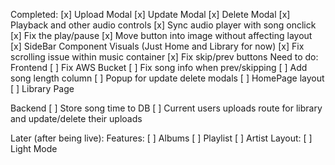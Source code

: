 Completed:
  [x] Upload Modal
  [x] Update Modal
  [x] Delete Modal
  [x] Playback and other audio controls
  [x] Sync audio player with song onclick
  [x] Fix the play/pause 
  [x] Move button into image without affecting layout
  [x] SideBar Component Visuals (Just Home and Library for now)
  [x] Fix scrolling issue within music container
  [x] Fix skip/prev buttons
Need to do:
  Frontend
  [ ] Fix AWS Bucket
  [ ] Fix song info when prev/skipping
  [ ] Add song length column
  [ ] Popup for update delete modals
  [ ] HomePage layout  
  [ ] Library Page

  
  Backend
  [ ] Store song time to DB 
  [ ] Current users uploads route for library and update/delete their uploads
  

Later (after being live):
  Features:
  [ ] Albums
  [ ] Playlist 
  [ ] Artist
  Layout:
  [ ] Light Mode